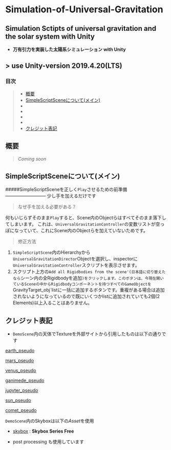 # Simulation-of-Universal-Gravitation

## Simulation Sctipts of universal gravitation and the solar system with Unity
   - **万有引力を実装した太陽系シミュレーション with Unity**
## > use **Unity-version 2019.4.20(LTS)**

### 目次
> - [概要](#description)
> - [SimpleScriptSceneについて(メイン)](#simplescr)
> - [](#)
> - [](#)
> - [](#)
> - [](#)
> - [クレジット表記](#credit)


#### <h2 id="description">概要</h2>

> *Coming soon*


#### <h2 id="simplescr">SimpleScriptSceneについて(メイン)</h2>

#####SimpleScriptSceneを正しく`Play`させるための前準備 ――――――――― 少し手を加えるだけです


> なぜ手を加える必要がある？

何もいじらずそのまま`Play`すると、Scene内のObjectらはすべてそのまま落下してしまいます。
これは、`UniversalGravitationController`の変数リストが空っぽになっていて、これにScene内のObjectらを加えていないためです。

> 修正方法
1. `SimpleScriptScene`内のHierarchyから`UniversalGravitationDirector`Objectを選択し、inspectorに`UniversalGravitationController`スクリプトを表示させます。
2. スクリプト上方の`Add all Rigidbodies from the scene'(日本語に切り替えたなら`シーン内の全Rigidbodyを追加`)をクリックします。このボタンは、今現在開いているSceneの中からRigidbodyコンポーネントを持つすべてのGameObjectを`GravityTarget_obj`listに一括に追加するボタンです。重複がある場合は追加されないようになっているので既にいくつかlistに追加されていても2個(2 Elements)以上入ることはありません。


#### <h2 id="credit">クレジット表記</h2>
   - `DemoScene`内の天体でTextureを外部サイトから引用したものは以下の通りです

[earth_pseudo](https://www.solarsystemscope.com/textures/)

[mars_pseudo](https://www.solarsystemscope.com/textures/)

[venus_pseudo](https://www.solarsystemscope.com/textures/)

[ganimede_pseudo](http://www.planetaryvisions.com/Texture_map.php?pid=206)

[jupyter_pseudo](https://www.solarsystemscope.com/textures/)

[sun_pseudo](https://www.solarsystemscope.com/textures/)

[comet_pseudo](https://www.solarsystemscope.com/textures/)

`DemoScene`内のSkyboxは以下の*Asset*を使用
- [skybox](https://assetstore.unity.com/packages/2d/textures-materials/sky/skybox-series-free-103633) : **Skybox Series Free**

- post processing も使用しています
